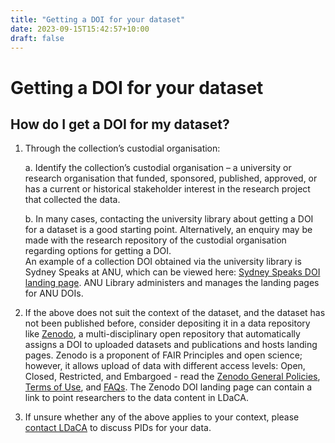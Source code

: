 ```yaml
---
title: "Getting a DOI for your dataset"
date: 2023-09-15T15:42:57+10:00
draft: false
---
```


# Getting a DOI for your dataset

## How do I get a DOI for my dataset?

1. Through the collection’s custodial organisation:

    a. Identify the collection’s custodial organisation – a university or research organisation that funded, sponsored, published, approved, or has a current or historical stakeholder interest in the research project that collected the data.
    
    b. In many cases, contacting the university library about getting a DOI for a dataset is a good starting point. Alternatively, an enquiry may be made with the research repository of the custodial organisation regarding options for getting a DOI.<br>
    An example of a collection DOI obtained via the university library is Sydney Speaks at ANU, which can be viewed here: [Sydney Speaks DOI landing page](https://datacommons.anu.edu.au/DataCommons/rest/display/anudc:6184?layout=def:display). ANU Library administers and manages the landing pages for ANU DOIs. 

2. If the above does not suit the context of the dataset, and the dataset has not been published before, consider depositing it in a data repository like [Zenodo](https://zenodo.org/), a multi-disciplinary open repository that automatically assigns a DOI to uploaded datasets and publications and hosts landing pages. Zenodo is a proponent of FAIR Principles and open science; however, it allows upload of data with different access levels: Open, Closed, Restricted, and Embargoed - read the [Zenodo General Policies](https://about.zenodo.org/policies/), [Terms of Use](https://about.zenodo.org/terms/), and [FAQs](https://help.zenodo.org/). The Zenodo DOI landing page can contain a link to point researchers to the data content in LDaCA. 

3. If unsure whether any of the above applies to your context, please [contact LDaCA](/content/contact) to discuss PIDs for your data.